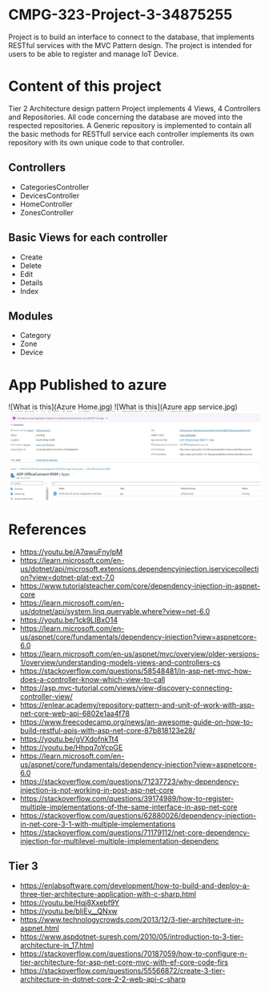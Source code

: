 # CMPG-323-Project-3-34875255
Project is to build an interface to connect to the database, that implements RESTful services with the MVC Pattern design.
The project is intended for users to be able to register and manage IoT Device.
# Content of this project
Tier 2 Architecture design pattern
Project implements 4 Views, 4 Controllers and Repositories.
All code concerning the database are moved into the respected repositories.
A Generic repository is implemented to contain all the basic methods for RESTfull service
each controller implements its own repository with its own unique code to that controller.

## Controllers
* CategoriesController
* DevicesController
* HomeController
* ZonesController
## Basic Views for each controller 
* Create
* Delete
* Edit
* Details
* Index
## Modules
* Category
* Zone
* Device

# App Published to azure
![What is this](Azure Home.jpg)
![What is this](Azure app service.jpg)
![What is this](AppDetails.jpg)
![What is this](AppUploaded.jpg)


# References
* https://youtu.be/A7qwuFnyIpM
* https://learn.microsoft.com/en-us/dotnet/api/microsoft.extensions.dependencyinjection.iservicecollection?view=dotnet-plat-ext-7.0
* https://www.tutorialsteacher.com/core/dependency-injection-in-aspnet-core
* https://learn.microsoft.com/en-us/dotnet/api/system.linq.queryable.where?view=net-6.0
* https://youtu.be/1ck9LIBxO14
* https://learn.microsoft.com/en-us/aspnet/core/fundamentals/dependency-injection?view=aspnetcore-6.0
* https://learn.microsoft.com/en-us/aspnet/mvc/overview/older-versions-1/overview/understanding-models-views-and-controllers-cs
* https://stackoverflow.com/questions/58548481/in-asp-net-mvc-how-does-a-controller-know-which-view-to-call
* https://asp.mvc-tutorial.com/views/view-discovery-connecting-controller-view/
* https://enlear.academy/repository-pattern-and-unit-of-work-with-asp-net-core-web-api-6802e1aa4f78
* https://www.freecodecamp.org/news/an-awesome-guide-on-how-to-build-restful-apis-with-asp-net-core-87b818123e28/
* https://youtu.be/gVXdofnkTt4
* https://youtu.be/Hhpq7oYcpGE
* https://learn.microsoft.com/en-us/aspnet/core/fundamentals/dependency-injection?view=aspnetcore-6.0
* https://stackoverflow.com/questions/71237723/why-dependency-injection-is-not-working-in-post-asp-net-core
* https://stackoverflow.com/questions/39174989/how-to-register-multiple-implementations-of-the-same-interface-in-asp-net-core
* https://stackoverflow.com/questions/62880026/dependency-injection-in-net-core-3-1-with-multiple-implementations
* https://stackoverflow.com/questions/71179112/net-core-dependency-injection-for-multilevel-multiple-implementation-dependenc
## Tier 3
* https://enlabsoftware.com/development/how-to-build-and-deploy-a-three-tier-architecture-application-with-c-sharp.html
* https://youtu.be/Hqj8Xxebf9Y
* https://youtu.be/bIiEv__QNxw
* https://www.technologycrowds.com/2013/12/3-tier-architecture-in-aspnet.html
* https://www.aspdotnet-suresh.com/2010/05/introduction-to-3-tier-architecture-in_17.html
* https://stackoverflow.com/questions/70187059/how-to-configure-n-tier-architecture-for-asp-net-core-mvc-with-ef-core-code-firs
* https://stackoverflow.com/questions/55566872/create-3-tier-architecture-in-dotnet-core-2-2-web-api-c-sharp
